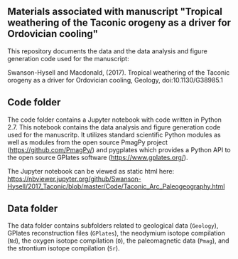 ## Materials associated with manuscript "Tropical weathering of the Taconic orogeny as a driver for Ordovician cooling"

This repository documents the data and the data analysis and figure generation code used for the manuscript:

Swanson-Hysell and Macdonald, (2017). Tropical weathering of the Taconic orogeny as a driver for Ordovician cooling, Geology, doi:10.1130/G38985.1

## Code folder
The code folder contains a Jupyter notebook with code written in Python 2.7. This notebook contains the data analysis and figure generation code used for the manuscritp. It utilizes standard scientific Python modules as well as modules from the open source PmagPy project (https://github.com/PmagPy/) and pygplates which provides a Python API to the open source GPlates software (https://www.gplates.org/). 

The Jupyter notebook can be viewed as static html here: https://nbviewer.jupyter.org/github/Swanson-Hysell/2017_Taconic/blob/master/Code/Taconic_Arc_Paleogeography.html

## Data folder
The data folder contains subfolders related to geological data (`Geology`), GPlates reconstruction files (`GPlates`), the neodymium isotope compilation (`Nd`), the oxygen isotope compilation (`O`), the paleomagnetic data (`Pmag`), and the strontium isotope compilation (`Sr`).
